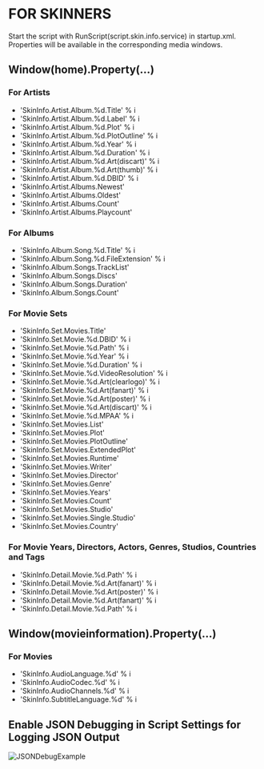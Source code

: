 # FOR SKINNERS

Start the script with RunScript(script.skin.info.service) in startup.xml.  
Properties will be available in the corresponding media windows.

## Window(home).Property(...)
### For Artists
-   'SkinInfo.Artist.Album.%d.Title' % i
-   'SkinInfo.Artist.Album.%d.Label' % i
-   'SkinInfo.Artist.Album.%d.Plot' % i
-   'SkinInfo.Artist.Album.%d.PlotOutline' % i
-   'SkinInfo.Artist.Album.%d.Year' % i
-   'SkinInfo.Artist.Album.%d.Duration' % i
-   'SkinInfo.Artist.Album.%d.Art(discart)' % i
-   'SkinInfo.Artist.Album.%d.Art(thumb)' % i
-   'SkinInfo.Artist.Album.%d.DBID' % i
-   'SkinInfo.Artist.Albums.Newest'
-   'SkinInfo.Artist.Albums.Oldest'
-   'SkinInfo.Artist.Albums.Count'
-   'SkinInfo.Artist.Albums.Playcount'

### For Albums
-   'SkinInfo.Album.Song.%d.Title' % i
-   'SkinInfo.Album.Song.%d.FileExtension' % i
-   'SkinInfo.Album.Songs.TrackList'
-   'SkinInfo.Album.Songs.Discs'
-   'SkinInfo.Album.Songs.Duration'
-   'SkinInfo.Album.Songs.Count'

### For Movie Sets
-   'SkinInfo.Set.Movies.Title'
-   'SkinInfo.Set.Movie.%d.DBID' % i
-   'SkinInfo.Set.Movie.%d.Path' % i
-   'SkinInfo.Set.Movie.%d.Year' % i
-   'SkinInfo.Set.Movie.%d.Duration' % i
-   'SkinInfo.Set.Movie.%d.VideoResolution' % i
-   'SkinInfo.Set.Movie.%d.Art(clearlogo)' % i
-   'SkinInfo.Set.Movie.%d.Art(fanart)' % i
-   'SkinInfo.Set.Movie.%d.Art(poster)' % i
-   'SkinInfo.Set.Movie.%d.Art(discart)' % i
-   'SkinInfo.Set.Movie.%d.MPAA' % i
-   'SkinInfo.Set.Movies.List'
-   'SkinInfo.Set.Movies.Plot'
-   'SkinInfo.Set.Movies.PlotOutline'
-   'SkinInfo.Set.Movies.ExtendedPlot'
-   'SkinInfo.Set.Movies.Runtime'
-   'SkinInfo.Set.Movies.Writer'
-   'SkinInfo.Set.Movies.Director'
-   'SkinInfo.Set.Movies.Genre'
-   'SkinInfo.Set.Movies.Years'
-   'SkinInfo.Set.Movies.Count'
-   'SkinInfo.Set.Movies.Studio'
-   'SkinInfo.Set.Movies.Single.Studio'
-   'SkinInfo.Set.Movies.Country'

### For Movie Years, Directors, Actors, Genres, Studios, Countries and Tags
-   'SkinInfo.Detail.Movie.%d.Path' % i
-   'SkinInfo.Detail.Movie.%d.Art(fanart)' % i
-   'SkinInfo.Detail.Movie.%d.Art(poster)' % i
-   'SkinInfo.Detail.Movie.%d.Art(fanart)' % i
-   'SkinInfo.Detail.Movie.%d.Path' % i

## Window(movieinformation).Property(...)
### For Movies
-   'SkinInfo.AudioLanguage.%d' % i
-   'SkinInfo.AudioCodec.%d' % i
-   'SkinInfo.AudioChannels.%d' % i
-   'SkinInfo.SubtitleLanguage.%d' % i

## Enable JSON Debugging in Script Settings for Logging JSON Output
![JSONDebugExample](https://i.imgur.com/V5fEYVt.png)
